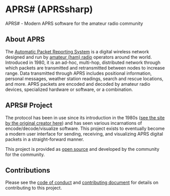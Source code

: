 # APRS# (APRSsharp)

APRS# - Modern APRS software for the amateur radio community

## About APRS

The [Automatic Packet Reporting System](https://en.wikipedia.org/wiki/Automatic_Packet_Reporting_System) is a digital wireless network designed and run by [amateur (ham) radio](https://en.wikipedia.org/wiki/Amateur_radio) operators around the world.
Introduced in 1980, it is an ad-hoc, multi-hop, distributed network through which packets are transmitted and retransmitted between nodes to increase range.
Data transmitted through APRS includes positional information, personal messages, weather station readings, search and rescue locations, and more.
APRS packets are encoded and decoded by amateur radio devices, specialized hardware or software, or a combination.

## APRS# Project

The protocol has been in use since its introduction in the 1980s ([see the site by the original creator here](http://aprs.org/)) and has seen various incarnations of encode/decode/visualize software.
This project exists to eventually become a modern user interface for sending, receiving, and visualizing APRS digital packets in a straight-forward manner.

This project is provided as [open source](LICENSE) and developed by the community for the community.

## Contributions

Please see the [code of conduct](CODE_OF_CONDUCT.md) and [contributing document](CONTRIBUTING.MD) for details on contributing to this project.
